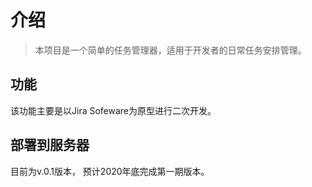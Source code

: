 # 介绍
> 本项目是一个简单的任务管理器，适用于开发者的日常任务安排管理。

## 功能 

该功能主要是以Jira Sofeware为原型进行二次开发。

## 部署到服务器

目前为v.0.1版本， 预计2020年底完成第一期版本。



